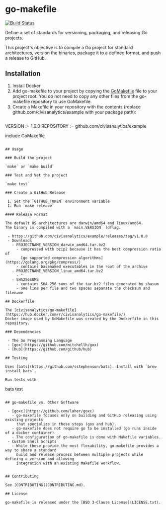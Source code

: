 # go-makefile

[![Build Status](https://travis-ci.org/civisanalytics/go-makefile.svg?branch=master)](https://travis-ci.org/civisanalytics/go-makefile)

Define a set of standards for versioning, packaging, and releasing Go projects.

This project's objective is to compile a Go project for standard architectures,
version the binaries, package it to a defined format, and push a release to GitHub.

## Installation

 1. Install Docker
 1. Add go-makefile to your project by copying the [GoMakefile](GoMakefile) file to your project root.
    You do not need to copy any other files from the go-makefile repository to use GoMakefile.
 1. Create a Makefile in your repository with the contents (replace github.com/civisanalytics/example
    with your package path):
    ```
VERSION := 1.0.0
REPOSITORY := github.com/civisanalytics/example

include GoMakefile
```

## Usage

### Build the project

`make` or `make build`

### Test and Vet the project

`make test`

### Create a GitHub Release

 1. Set the `GITHUB_TOKEN` environment variable
 1. Run `make release`

#### Release Format

The default OS architectures are darwin/amd64 and linux/amd64.
The binary is compiled with a `main.VERSION` ldflag.

 - https://github.com/civisanalytics/example/releases/tag/v1.0.0
 - Downloads
   - PROJECTNAME_VERSION_darwin_amd64.tar.bz2
     - compressed with bzip2 because it has the best compression ratio of
       [go supported compression algorithms](https://golang.org/pkg/compress/)
     - contains basenamed executables in the root of the archive
   - PROJECTNAME_VERSION_linux_amd64.tar.bz2
     - "
   - SHA256SUMS
     - contains SHA 256 sums of the tar.bz2 files generated by shasum
     - one line per file and two spaces separate the checksum and filename

## Dockerfile

The [civisanalytics/go-makefile](https://hub.docker.com/r/civisanalytics/go-makefile/)
Docker image used by GoMakefile was created by the Dockerfile in this repository.

### Dependencies

 - The Go Programming Language
 - [gox](https://github.com/mitchellh/gox)
 - [hub](https://github.com/github/hub)

## Testing

Uses [bats](https://github.com/sstephenson/bats). Install with `brew install bats`.

Run tests with
```
bats test
```

## go-makefile vs. Other Software

 - [goxc](https://github.com/laher/goxc)
   - go-makefile focuses only on building and GitHub releasing using existing projects
     that specialize in those steps (gox and hub).
   - go-makefile does not require go to be installed (go runs inside of a docker container)
   - The configuration of go-makefile is done with Makefile variables.
 - Custom Shell Scripts
   - While these provide the most flexability, go-makefile provides a way to share a standard
     build and release process between multiple projects while defining a version and allowing
     integration with an existing Makefile workflow.


## Contributing

See [CONTRIBUTING](CONTRIBUTING.md).

## License

go-makefile is released under the [BSD 3-Clause License](LICENSE.txt).
